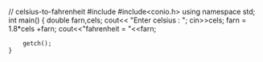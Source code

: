 // celsius-to-fahrenheit
    #include<iostream>
    #include<conio.h>
    using namespace std;
    int main()
    {
        double farn,cels;
        cout<< "Enter celsius : ";
        cin>>cels;
        farn = 1.8*cels +farn;
        cout<<"fahrenheit = "<<farn;



        getch();
    }
